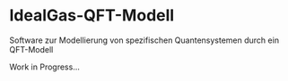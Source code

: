 # IdealGas-QFT-Modell
Software zur Modellierung von spezifischen Quantensystemen durch ein QFT-Modell

Work in Progress...
